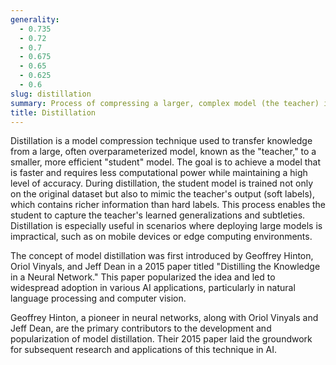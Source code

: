 ```yaml
---
generality:
  - 0.735
  - 0.72
  - 0.7
  - 0.675
  - 0.65
  - 0.625
  - 0.6
slug: distillation
summary: Process of compressing a larger, complex model (the teacher) into a smaller, simpler model (the student) while retaining much of the original model's performance.
title: Distillation
---
```


Distillation is a model compression technique used to transfer knowledge from a large, often overparameterized model, known as the "teacher," to a smaller, more efficient "student" model. The goal is to achieve a model that is faster and requires less computational power while maintaining a high level of accuracy. During distillation, the student model is trained not only on the original dataset but also to mimic the teacher's output (soft labels), which contains richer information than hard labels. This process enables the student to capture the teacher's learned generalizations and subtleties. Distillation is especially useful in scenarios where deploying large models is impractical, such as on mobile devices or edge computing environments.

The concept of model distillation was first introduced by Geoffrey Hinton, Oriol Vinyals, and Jeff Dean in a 2015 paper titled "Distilling the Knowledge in a Neural Network." This paper popularized the idea and led to widespread adoption in various AI applications, particularly in natural language processing and computer vision.

Geoffrey Hinton, a pioneer in neural networks, along with Oriol Vinyals and Jeff Dean, are the primary contributors to the development and popularization of model distillation. Their 2015 paper laid the groundwork for subsequent research and applications of this technique in AI.
